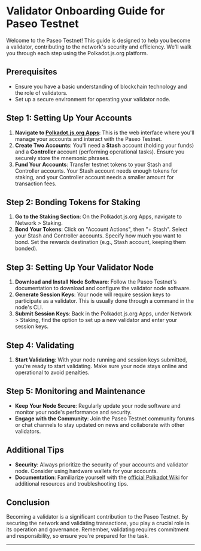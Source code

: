 # Validator Onboarding Guide for Paseo Testnet

Welcome to the Paseo Testnet! This guide is designed to help you become a validator, contributing to the network's security and efficiency. We'll walk you through each step using the Polkadot.js.org platform.

## Prerequisites

- Ensure you have a basic understanding of blockchain technology and the role of validators.
- Set up a secure environment for operating your validator node.

## Step 1: Setting Up Your Accounts

1. **Navigate to [Polkadot.js.org Apps](https://polkadot.js.org/apps/#/accounts)**: This is the web interface where you'll manage your accounts and interact with the Paseo Testnet.
2. **Create Two Accounts**: You'll need a **Stash** account (holding your funds) and a **Controller** account (performing operational tasks). Ensure you securely store the mnemonic phrases.
3. **Fund Your Accounts**: Transfer testnet tokens to your Stash and Controller accounts. Your Stash account needs enough tokens for staking, and your Controller account needs a smaller amount for transaction fees.

## Step 2: Bonding Tokens for Staking

1. **Go to the Staking Section**: On the Polkadot.js.org Apps, navigate to Network > Staking.
2. **Bond Your Tokens**: Click on "Account Actions", then "+ Stash". Select your Stash and Controller accounts. Specify how much you want to bond. Set the rewards destination (e.g., Stash account, keeping them bonded).

## Step 3: Setting Up Your Validator Node

1. **Download and Install Node Software**: Follow the Paseo Testnet's documentation to download and configure the validator node software.
2. **Generate Session Keys**: Your node will require session keys to participate as a validator. This is usually done through a command in the node's CLI.
3. **Submit Session Keys**: Back in the Polkadot.js.org Apps, under Network > Staking, find the option to set up a new validator and enter your session keys.

## Step 4: Validating

1. **Start Validating**: With your node running and session keys submitted, you're ready to start validating. Make sure your node stays online and operational to avoid penalties.

## Step 5: Monitoring and Maintenance

- **Keep Your Node Secure**: Regularly update your node software and monitor your node's performance and security.
- **Engage with the Community**: Join the Paseo Testnet community forums or chat channels to stay updated on news and collaborate with other validators.

## Additional Tips

- **Security**: Always prioritize the security of your accounts and validator node. Consider using hardware wallets for your accounts.
- **Documentation**: Familiarize yourself with the [official Polkadot Wiki](https://wiki.polkadot.network/) for additional resources and troubleshooting tips.

## Conclusion

Becoming a validator is a significant contribution to the Paseo Testnet. By securing the network and validating transactions, you play a crucial role in its operation and governance. 
Remember, validating requires commitment and responsibility, so ensure you're prepared for the task.

---
